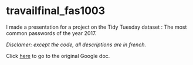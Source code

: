 # travailfinal_fas1003


I made a presentation for a project on the Tidy Tuesday dataset : The most common passwords of the year 2017.

*Disclamer: except the code, all descriptions are in french.*

Click [here](https://docs.google.com/spreadsheets/d/1cz7TDhm0ebVpySqbTvrHrD3WpxeyE4hLZtifWSnoNTQ/edit#gid=16) to go to the original Google doc. 
